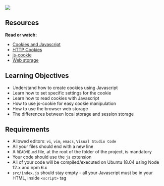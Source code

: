 ![](https://s3.eu-west-3.amazonaws.com/hbtn.intranet/uploads/medias/2020/1/ea21e0798eebbfd929b4.jpeg?X-Amz-Algorithm=AWS4-HMAC-SHA256&X-Amz-Credential=AKIA4MYA5JM5DUTZGMZG%2F20250720%2Feu-west-3%2Fs3%2Faws4_request&X-Amz-Date=20250720T201223Z&X-Amz-Expires=86400&X-Amz-SignedHeaders=host&X-Amz-Signature=d6285fabac64c5057d738906852111b54125d19428278f21dc87b45dbe3cbc24)

## Resources

**Read or watch:**

* [Cookies and Javascript](https://intranet.hbtn.io/rltoken/HDKXv4jcGqNJuRzeanXV_Q "Cookies and Javascript")
* [HTTP Cookies](https://intranet.hbtn.io/rltoken/Q5pEMR3yvU2VnDAxcqQwpA "HTTP Cookies")
* [js-cookie](https://intranet.hbtn.io/rltoken/oFmP71deofnPZiXlmoFR4Q "js-cookie")
* [Web storage](https://intranet.hbtn.io/rltoken/_UAQOoJlFdXus23QoLpkGw "Web storage")

## Learning Objectives

* Understand how to create cookies using Javascript
* Learn how to set specific settings for the cookie
* Learn how to read cookies with Javascript
* How to use js-cookie for easy cookie manipulation
* How to use the browser web storage
* The differences between local storage and session storage

## Requirements

* Allowed editors: `vi`, `vim`, `emacs`, `Visual Studio Code`
* All your files should end with a new line
* A `README.md` file, at the root of the folder of the project, is mandatory
* Your code should use the `js` extension
* All of your code will be compiled/executed on Ubuntu 18.04 using Node 12.x and npm 6.x
* `src/index.js` should stay empty - all your Javascript must be in your HTML, inside `<script>` tag
